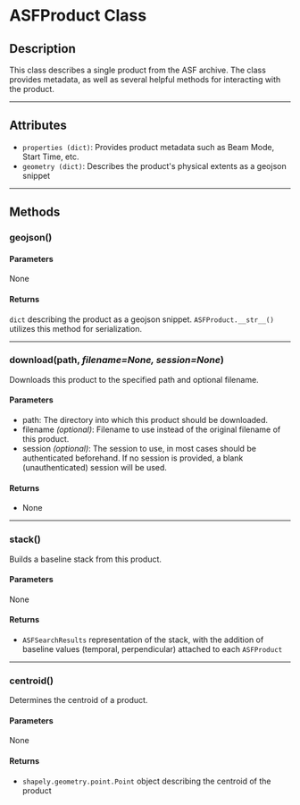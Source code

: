 # ASFProduct Class

## Description

This class describes a single product from the ASF archive. The class provides metadata, as well as several helpful methods for interacting with the product.

***

## Attributes
- `properties (dict)`: Provides product metadata such as Beam Mode, Start Time, etc.
- `geometry (dict)`: Describes the product's physical extents as a geojson snippet

<!-- netrc
how to build netrc file, link
OR auth with these options instead -->

***

## Methods

### geojson()

#### Parameters
None

#### Returns
`dict` describing the product as a geojson snippet. `ASFProduct.__str__()` utilizes this method for serialization.
***
### download(path, _filename=None, session=None_)

Downloads this product to the specified path and optional filename.

#### Parameters
- path: The directory into which this product should be downloaded.
- filename _(optional)_: Filename to use instead of the original filename of this product.
- session _(optional)_: The session to use, in most cases should be authenticated beforehand. If no session is provided, a blank (unauthenticated) session will be used.

#### Returns
- None
***
### stack()

Builds a baseline stack from this product.

#### Parameters
None

#### Returns
- `ASFSearchResults` representation of the stack, with the addition of baseline values (temporal, perpendicular) attached to each `ASFProduct`
***
### centroid()

Determines the centroid of a product.

#### Parameters
None

#### Returns
- `shapely.geometry.point.Point` object describing the centroid of the product

<!-- Will have more than geojson export; add this when other output options available -->